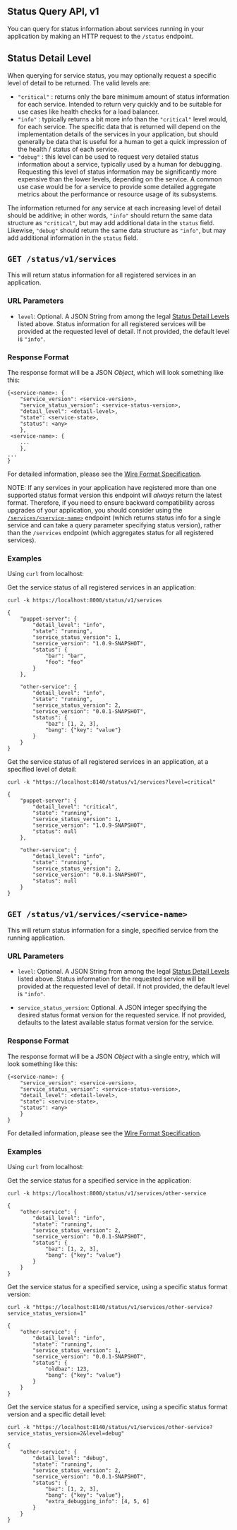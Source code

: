 ## Status Query API, v1

You can query for status information about services running in your application
by making an HTTP request to the `/status` endpoint.

## Status Detail Level

When querying for service status, you may optionally request a specific level
of detail to be returned.  The valid levels are:

* `"critical"` : returns only the bare minimum amount of status information for
  each service.  Intended to return very quickly and to be suitable for use
  cases like health checks for a load balancer.
* `"info"` : typically returns a bit more info than the `"critical"` level would,
  for each service.  The specific data that is returned will depend on the
  implementation details of the services in your application, but should generally
  be data that is useful for a human to get a quick impression of the health / status
  of each service.
* `"debug"` : this level can be used to request very detailed status information
  about a service, typically used by a human for debugging.  Requesting this
  level of status information may be significantly more expensive than the lower
  levels, depending on the service.  A common use case would be for a service to
  provide some detailed aggregate metrics about the performance or resource
  usage of its subsystems.

The information returned for any service at each increasing level of detail should
 be additive; in other words, `"info"` should return the same data structure as `"critical"`,
 but may add additional data in the `status` field.  Likewise, `"debug"` should
 return the same data structure as `"info"`, but may add additional information
 in the `status` field.

## `GET /status/v1/services`

This will return status information for all registered services in an application.

### URL Parameters

* `level`: Optional.  A JSON String from among the legal
[Status Detail Levels](#status-detail-level) listed above.  Status information for
all registered services will be provided at the requested level of detail.  If
not provided, the default level is `"info"`.

### Response Format

The response format will be a JSON _Object_, which will look something like this:

    {<service-name>: {
        "service_version": <service-version>,
        "service_status_version": <service-status-version>,
        "detail_level": <detail-level>,
        "state": <service-state>,
        "status": <any>
        },
     <service-name>: {
        ...
        },
    ...
    }

For detailed information, please see the [Wire Format Specification](./wire-formats.md).

NOTE: If any services in your application have registered more than one
supported status format version this endpoint will *always* return the latest
format.  Therefore, if you need to ensure backward compatibility across
upgrades of your application, you should consider using the
[`/services/<service-name>`](#get-statusv1servicesservice-name) endpoint
(which returns status info for a single service and can take a query parameter
specifying status version), rather than the `/services` endpoint (which
aggregates status for all registered services).

### Examples

Using `curl` from localhost:

Get the service status of all registered services in an application:

    curl -k https://localhost:8000/status/v1/services

    {
        "puppet-server": {
            "detail_level": "info",
            "state": "running",
            "service_status_version": 1,
            "service_version": "1.0.9-SNAPSHOT",
            "status": {
                "bar": "bar",
                "foo": "foo"
            }
        },

        "other-service": {
            "detail_level": "info",
            "state": "running",
            "service_status_version": 2,
            "service_version": "0.0.1-SNAPSHOT",
            "status": {
                "baz": [1, 2, 3],
                "bang": {"key": "value"}
            }
        }
    }

Get the service status of all registered services in an application, at a
 specified level of detail:

    curl -k "https://localhost:8140/status/v1/services?level=critical"

    {
        "puppet-server": {
            "detail_level": "critical",
            "state": "running",
            "service_status_version": 1,
            "service_version": "1.0.9-SNAPSHOT",
            "status": null
        },

        "other-service": {
            "detail_level": "info",
            "state": "running",
            "service_status_version": 2,
            "service_version": "0.0.1-SNAPSHOT",
            "status": null
        }
    }

## `GET /status/v1/services/<service-name>`

This will return status information for a single, specified service from the running
application.

### URL Parameters

* `level`: Optional.  A JSON String from among the legal
[Status Detail Levels](#status-detail-level) listed above.  Status information for
the requested service will be provided at the requested level of detail.  If
not provided, the default level is `"info"`.

* `service_status_version`: Optional.  A JSON integer specifying the desired status
format version for the requested service.  If not provided, defaults to the latest
available status format version for the service.

### Response Format

The response format will be a JSON _Object_ with a single entry,
which will look something like this:

    {<service-name>: {
        "service_version": <service-version>,
        "service_status_version": <service-status-version>,
        "detail_level": <detail-level>,
        "state": <service-state>,
        "status": <any>
        }
    }

For detailed information, please see the [Wire Format Specification](./wire-formats.md).

### Examples

Using `curl` from localhost:

Get the service status for a specified service in the application:

    curl -k https://localhost:8000/status/v1/services/other-service

    {
        "other-service": {
            "detail_level": "info",
            "state": "running",
            "service_status_version": 2,
            "service_version": "0.0.1-SNAPSHOT",
            "status": {
                "baz": [1, 2, 3],
                "bang": {"key": "value"}
            }
        }
    }

Get the service status for a specified service, using a specific status format
version:

    curl -k "https://localhost:8140/status/v1/services/other-service?service_status_version=1"

    {
        "other-service": {
            "detail_level": "info",
            "state": "running",
            "service_status_version": 1,
            "service_version": "0.0.1-SNAPSHOT",
            "status": {
                "oldbaz": 123,
                "bang": {"key": "value"}
            }
        }
    }

Get the service status for a specified service, using a specific status format
version and a specific detail level:

    curl -k "https://localhost:8140/status/v1/services/other-service?service_status_version=2&level=debug"

    {
        "other-service": {
            "detail_level": "debug",
            "state": "running",
            "service_status_version": 2,
            "service_version": "0.0.1-SNAPSHOT",
            "status": {
                "baz": [1, 2, 3],
                "bang": {"key": "value"},
                "extra_debugging_info": [4, 5, 6]
            }
        }
    }
